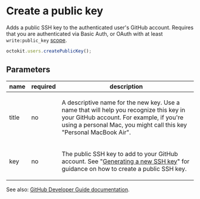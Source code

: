 # Create a public key

Adds a public SSH key to the authenticated user's GitHub account. Requires that you are authenticated via Basic Auth, or OAuth with at least `write:public_key` [scope](https://developer.github.com/apps/building-oauth-apps/understanding-scopes-for-oauth-apps/).

```js
octokit.users.createPublicKey();
```

## Parameters

<table>
  <thead>
    <tr>
      <th>name</th>
      <th>required</th>
      <th>description</th>
    </tr>
  </thead>
  <tbody>
    <tr><td>title</td><td>no</td><td>

A descriptive name for the new key. Use a name that will help you recognize this key in your GitHub account. For example, if you're using a personal Mac, you might call this key "Personal MacBook Air".

</td></tr>
<tr><td>key</td><td>no</td><td>

The public SSH key to add to your GitHub account. See "[Generating a new SSH key](https://help.github.com/articles/generating-a-new-ssh-key-and-adding-it-to-the-ssh-agent/)" for guidance on how to create a public SSH key.

</td></tr>
  </tbody>
</table>

See also: [GitHub Developer Guide documentation](https://developer.github.com/v3/users/keys/#create-a-public-key).
